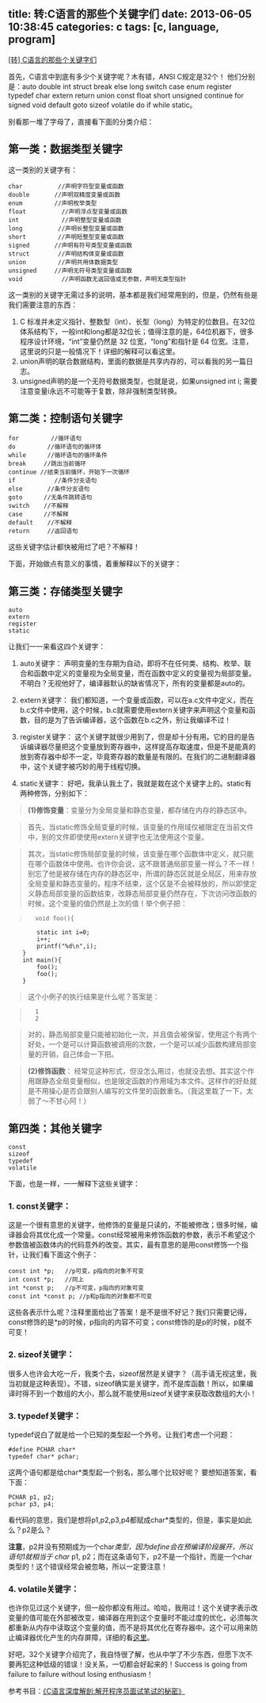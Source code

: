 title: 转:C语言的那些个关键字们
date: 2013-06-05 10:38:45
categories: c
tags: [c, language, program]
---

[[转] C语言的那些个关键字们](http://blogread.cn/it/article/5844)

首先，C语言中到底有多少个关键字呢？木有错，ANSI C规定是32个！ 他们分别是：auto double int struct break else long switch case enum register typedef char extern return union const float short unsigned continue for signed void default goto sizeof volatile do if while static。

<!--more-->

别看那一堆了字母了，直接看下面的分类介绍：

## 第一类：数据类型关键字

这一类别的关键字有：

	char          //声明字符型变量或函数
	double       //声明双精度变量或函数
	enum         //声明枚举类型
	float          //声明浮点型变量或函数
	int            //声明整型变量或函数
	long          //声明长整型变量或函数
	short         //声明短整型变量或函数
	signed       //声明有符号类型变量或函数
	struct        //声明结构体变量或函数
	union         //声明共用体数据类型
	unsigned     //声明无符号类型变量或函数
	void           //声明函数无返回值或无参数，声明无类型指针


这一类别的关键字无需过多的说明，基本都是我们经常用到的，但是，仍然有些是我们需要注意的东西：

1. C 标准并未定义指针、整数型（int）、长型（long）为特定的位数目。在32位体系结构下，一般int和long都是32位长；值得注意的是，64位机器下，很多程序设计环境，“int”变量仍然是 32 位宽，“long”和指针是 64 位宽。注意，这里说的只是一般情况下！详细的解释可以看这里。
2. union声明的联合数据结构，里面的数据是共享内存的，可以看我的另一篇日志。
3. unsigned声明的是一个无符号数据类型，也就是说，如果unsigned int i; 需要注意变量i永远不可能等于复数，除非强制类型转换。


## 第二类：控制语句关键字

	for         //循环语句
	do         //循环语句的循环体
	while      //循环语句的循环条件
	break     //跳出当前循环
	continue //结束当前循环，开始下一次循环
	if           //条件分支语句
	else       //条件分支语句
	goto      //无条件跳转语句
	switch    //不解释
	case      //不解释
	default    //不解释
	return     //返回语句

这些关键字估计都快被用烂了吧？不解释！

下面，开始做点有意义的事情，着重解释以下的关键字：

## 第三类：存储类型关键字

	auto
	extern
	register
	static


让我们一一来看这四个关键字：

1. auto关键字： 声明变量的生存期为自动，即将不在任何类、结构、枚举、联合和函数中定义的变量视为全局变量，而在函数中定义的变量视为局部变量。不明白？无视他好了，编译器默认的缺省情况下，所有的变量都是auto的。

2. extern关键字： 我们都知道，一个变量或函数，可以在a.c文件中定义，而在b.c文件中使用，这个时候，b.c就需要使用extern关键字来声明这个变量和函数，目的是为了告诉编译器，这个函数在b.c之外，别让我编译不过！

3. register关键字： 这个关键字就很少用到了，但是却十分有用。它的目的是告诉编译器尽量把这个变量放到寄存器中，这样提高存取速度，但是不是能真的放到寄存器中却不一定，毕竟寄存器的数量是有限的。在我们的二进制翻译器中，这个关键字被巧妙的用于线程切换。

4. static关键字： 好吧，我承认我土了，我就是栽在这个关键字上的。static有两种修饰，分别如下：

>**(1)修饰变量**：变量分为全局变量和静态变量，都存储在内存的静态区中。

>首先，当static修饰全局变量的时候，该变量的作用域仅被限定在当前文件中，别的文件即使使用extern关键字也无法使用这个变量。

>其次，当static修饰局部变量的时候，该变量在哪个函数体中定义，就只能在哪个函数体中使用。也许你会说，这不跟普通局部变量一样么？不一样！别忘了他是被存储在内存的静态区中，所谓的静态区就是全局区，用来存放全局变量和静态变量的，程序不结束，这个区是不会被释放的，所以即使定义静态局部变量的函数结束，改静态局部变量仍然存在，下次访问改函数的时候，这个变量的值仍然是上次的值！举个例子把：

>		void foo(){
			static int i=0;
			i++;
			printf("%d\n",i);
		}
		int main(){
			foo();
			foo();
		}

>这个小例子的执行结果是什么呢？答案是：

>		1
>		2

>对的，静态局部变量只能被初始化一次，并且值会被保留，使用这个有两个好处，一个是可以计算函数被调用的次数，一个是可以减少函数构建局部变量的开销，自己体会一下把。

>**(2)修饰函数**： 经常见这种形式，但没怎么用过，也就没去想。其实这个作用跟静态全局变量相似，也是限定函数的作用域为本文件。这样作的好处就是不用操心是否会跟别人编写的文件里的函数重名。（我这里栽了一下，太弱了～不甘心阿！）


## 第四类：其他关键字

	const
	sizeof
	typedef
	volatile

下面，也是一样，一一解释下这些关键字：

### 1. const关键字：

这是一个很有意思的关键字，他修饰的变量是只读的，不能被修改；很多时候，编译器会将其优化成一个常量。const经常被用来修饰函数的参数，表示不希望这个参数值被函数体内的代码意外的改变。其实，最有意思的是用const修饰一个指针，让我们看下面这个例子：

	const int *p;   //p可变，p指向的对象不可变
	int const *p;   //同上
	int *const p;   //p不可变，p指向的对象可变
	const int *const p; //p和p指向的对象都不可变

这些各表示什么呢？注释里面给出了答案！是不是很不好记？我们只需要记得，const修饰的是*p的时候，p指向的内容不可变；const修饰的是p的时候，p就不可变！

### 2. sizeof关键字：

很多人也许会大吃一斤，我类个去，sizeof居然是关键字？（高手请无视这里，我当初就是这种表现）。不错，sizeof确实是关键字，而不是库函数！所以，如果编译时得不到一个数组的大小，那么就不能使用sizeof关键字来获取改数组的大小！

### 3. typedef关键字：

typedef说白了就是给一个已知的类型起一个外号。让我们考虑一个问题：

	#define PCHAR char*
	typedef char* pchar;

这两个语句都是给char*类型起一个别名，那么哪个比较好呢？ 要想知道答案，看下面：

	PCHAR p1, p2;
	pchar p3, p4;

看代码的意思，我们是想将p1,p2,p3,p4都赋成char*类型的，但是，事实是如此么？p2是么？

**注意**，p2并没有预期成为一个char*类型，因为define会在预编译阶段展开，所以语句1就相当于 char* p1, p2；而在这条语句下，p2不是一个指针，而是一个char类型的！这个错误经常会被忽略，所以一定要注意！

### 4. volatile关键字：

也许你见过这个关键字，但一般你都没有用过。哈哈，我用过！这个关键字表示改变量的值可能在外部被改变，编译器在用到这个变量时不能过度的优化，必须每次都重新从内存中读取这个变量的值，而不是将其优化在寄存器中。这个可以用来防止编译器优化产生的内存屏障，详细的看[这里](http://www.spongeliu.com/clanguage/memorybarrier/)。

好吧，32个关键字介绍完了，我自恃很了解，也从中学了不少东西，但愿下次不要再犯这种低级的错误！没关系，一切都会好起来的！Success is going from failure to failure without losing enthusiasm！

参考书目：[《C语言深度解剖:解开程序员面试笔试的秘密》](http://www.amazon.cn/gp/product/B003XF3GQO/)
